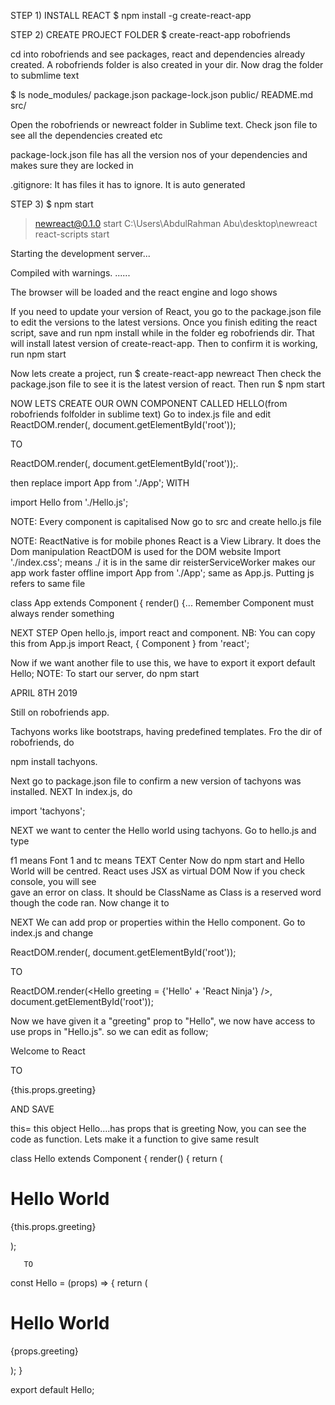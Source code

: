 STEP 1) INSTALL REACT
$ npm install -g create-react-app

STEP 2) CREATE PROJECT FOLDER
$ create-react-app robofriends

cd into robofriends and see packages, react and dependencies already created. A robofriends folder is also created in your dir. Now drag the folder to submlime text

$ ls
node_modules/  package.json  package-lock.json  public/  README.md  src/

Open the robofriends or newreact folder in Sublime text. Check json file to see all the dependencies created etc

package-lock.json file has all the version nos of your dependencies and makes sure they are locked in

.gitignore: It has files it has to ignore. It is auto generated

STEP 3)
$ npm start

> newreact@0.1.0 start C:\Users\AbdulRahman Abu\desktop\newreact
> react-scripts start

 Starting the development server...

Compiled with warnings.
......

The browser will be loaded and the react engine and logo shows

If you need to update your version of React, you go to the package.json file to edit the versions to the latest versions. Once you finish editing the react script, save and run 
npm install 
while in the folder eg robofriends dir. That will install latest version of create-react-app.
Then to confirm it is working, run
npm start

Now lets create a project, run
$ create-react-app newreact
Then check the package.json file to see it is the latest version of react. Then run
$ npm start

NOW LETS CREATE OUR OWN COMPONENT CALLED HELLO(from robofriends folfolder in sublime text)
Go to index.js file and edit 
ReactDOM.render(<App/>, document.getElementById('root'));

TO

ReactDOM.render(<hello/>, document.getElementById('root'));.

then replace
import App from './App';   WITH

import Hello from './Hello.js';

NOTE: Every component is capitalised
Now go to src and create hello.js file

NOTE:
ReactNative is for mobile phones
React is a View Library. It does the Dom manipulation
ReactDOM is used for the DOM website
Import './index.css'; means ./ it is in the same dir
reisterServiceWorker makes our   app work faster offline
import App from './App'; same as App.js. Putting js refers to same file

class App extends Component {
  render() {...
Remember Component must always render something

NEXT STEP
Open hello.js, import react and component.
NB: You can copy this from App.js
import React, { Component } from 'react';

Now if we want another file to use this, we have to export it
export default Hello;
NOTE: 
To start our server, do npm start

APRIL 8TH 2019

Still on robofriends app.

Tachyons works like bootstraps, having predefined templates.
Fro the dir of robofriends, do

npm install tachyons.

Next go to package.json file to confirm a new version of tachyons was installed.
NEXT
In index.js, do

import 'tachyons';

NEXT
we want to center the Hello world using tachyons. 
Go to hello.js and type

<div class='f1 tc'>
 f1 means Font 1 and tc means TEXT Center
 Now do npm start and Hello World will be centred.
 React uses JSX as virtual DOM
 Now if you check console, you will see 
 <div class='f1 tc'> gave an error on class.
  It should be ClassName as Class is a reserved word though the code ran.
  Now change it to
  <div className='f1 tc'>
   
   NEXT
   We can add prop or properties within the Hello component. Go to index.js and change 
   
   
   ReactDOM.render(<Hello />, document.getElementById('root'));
   
   
   TO
   
   
   ReactDOM.render(<Hello greeting = {'Hello' + 'React Ninja'} />, document.getElementById('root'));
   
   
Now we have given it a "greeting" prop to  "Hello", we now have access to use props in "Hello.js". so we can edit as follow;

<p>Welcome to React</p>

TO

<p>{this.props.greeting}</p>

AND SAVE

this= this object Hello....has props that is greeting
Now, you can see the code as function. Lets make it a function to give same result

class Hello  extends Component {
    render() {
      return (
       <div className='f1 tc'>
           <h1>Hello World</h1> 
           <p>{this.props.greeting}</p>
        </div> 
       );
       
       TO
       
  const Hello  = (props) => {
      return (
       <div className='f1 tc'>
           <h1>Hello World</h1> 
           <p>{props.greeting}</p>
        </div> 
       );
    }

export default Hello;     
       
   
